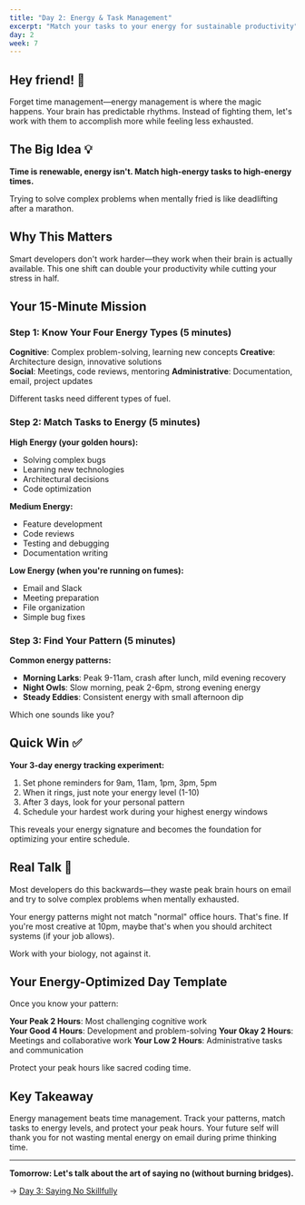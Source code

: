 ```yaml
---
title: "Day 2: Energy & Task Management"
excerpt: "Match your tasks to your energy for sustainable productivity"
day: 2
week: 7
---
```


## Hey friend! 👋

Forget time management—energy management is where the magic happens. Your brain has predictable rhythms. Instead of fighting them, let's work with them to accomplish more while feeling less exhausted.

## The Big Idea 💡

**Time is renewable, energy isn't. Match high-energy tasks to high-energy times.**

Trying to solve complex problems when mentally fried is like deadlifting after a marathon.

## Why This Matters

Smart developers don't work harder—they work when their brain is actually available. This one shift can double your productivity while cutting your stress in half.

## Your 15-Minute Mission

### Step 1: Know Your Four Energy Types (5 minutes)

**Cognitive**: Complex problem-solving, learning new concepts
**Creative**: Architecture design, innovative solutions\
**Social**: Meetings, code reviews, mentoring
**Administrative**: Documentation, email, project updates

Different tasks need different types of fuel.

### Step 2: Match Tasks to Energy (5 minutes)

**High Energy (your golden hours):**

- Solving complex bugs
- Learning new technologies
- Architectural decisions
- Code optimization

**Medium Energy:**

- Feature development
- Code reviews
- Testing and debugging
- Documentation writing

**Low Energy (when you're running on fumes):**

- Email and Slack
- Meeting preparation
- File organization
- Simple bug fixes

### Step 3: Find Your Pattern (5 minutes)

**Common energy patterns:**

- **Morning Larks**: Peak 9-11am, crash after lunch, mild evening recovery
- **Night Owls**: Slow morning, peak 2-6pm, strong evening energy
- **Steady Eddies**: Consistent energy with small afternoon dip

Which one sounds like you?

## Quick Win ✅

**Your 3-day energy tracking experiment:**

1. Set phone reminders for 9am, 11am, 1pm, 3pm, 5pm
2. When it rings, just note your energy level (1-10)
3. After 3 days, look for your personal pattern
4. Schedule your hardest work during your highest energy windows

This reveals your energy signature and becomes the foundation for optimizing your entire schedule.

## Real Talk 💬

Most developers do this backwards—they waste peak brain hours on email and try to solve complex problems when mentally exhausted.

Your energy patterns might not match "normal" office hours. That's fine. If you're most creative at 10pm, maybe that's when you should architect systems (if your job allows).

Work with your biology, not against it.

## Your Energy-Optimized Day Template

Once you know your pattern:

**Your Peak 2 Hours**: Most challenging cognitive work\
**Your Good 4 Hours**: Development and problem-solving
**Your Okay 2 Hours**: Meetings and collaborative work
**Your Low 2 Hours**: Administrative tasks and communication

Protect your peak hours like sacred coding time.

## Key Takeaway

Energy management beats time management. Track your patterns, match tasks to energy levels, and protect your peak hours. Your future self will thank you for not wasting mental energy on email during prime thinking time.

---

**Tomorrow: Let's talk about the art of saying no (without burning bridges).**

→ [Day 3: Saying No Skillfully](./03-saying-no)
